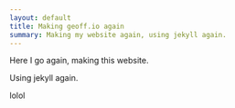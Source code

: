 ```yaml
---
layout: default
title: Making geoff.io again
summary: Making my website again, using jekyll again.
---
```


Here I go again, making this website. 

Using jekyll again.

lolol
